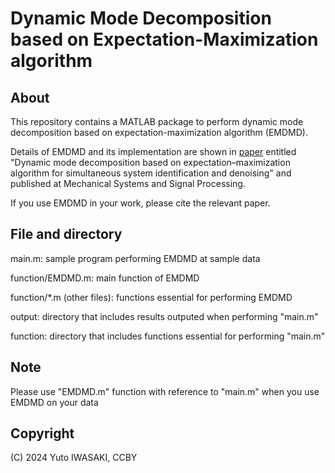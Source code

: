 # Dynamic Mode Decomposition based on Expectation-Maximization algorithm
## About
This repository contains a MATLAB package to perform dynamic mode decomposition based on expectation-maximization algorithm (EMDMD).

Details of EMDMD and its implementation are shown in [paper](https://doi.org/10.1016/j.ymssp.2024.111864) entitled "Dynamic mode decomposition based on expectation–maximization algorithm for simultaneous system identification and denoising" and published at Mechanical Systems and Signal Processing.

If you use EMDMD in your work, please cite the relevant paper.

## File and directory
main.m: sample program performing EMDMD at sample data

function/EMDMD.m: main function of EMDMD

function/*.m (other files): functions essential for performing EMDMD

output: directory that includes results outputed when performing "main.m"

function: directory that includes functions essential for performing "main.m"

## Note
Please use "EMDMD.m" function with reference to "main.m" when you use EMDMD on your data

## Copyright
(C) 2024 Yuto IWASAKI, CCBY
